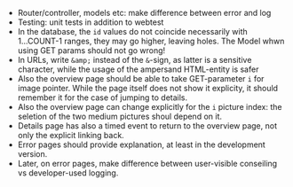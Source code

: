  - Router/controller, models etc: make difference between error and log
 - Testing: unit tests in addition to webtest
 - In the database, the `id` values do not coincide necessarily with 1...COUNT-1 ranges, they may go higher, leaving holes. The Model whwn using GET params should not go wrong!
 - In URLs, write `&amp;` instead of the `&`-sign, as latter is a sensitive character, while the usage of the ampersand HTML-entity is safer
 - Also the overview page should be able to take GET-parameter `i` for image pointer. While the page itself does not show it explicity, it should remember it for the case of jumping to details.
 - Also the overview page can change explicitly for the `i` picture index: the seletion of the two medium pictures shoul depend on it.
 - Details page has also a timed event to return to the overview page, not only the explicit linking back.
 - Error pages should provide explanation, at least in the development version.
 - Later, on error pages, make difference between user-visible conseiling vs developer-used logging.

